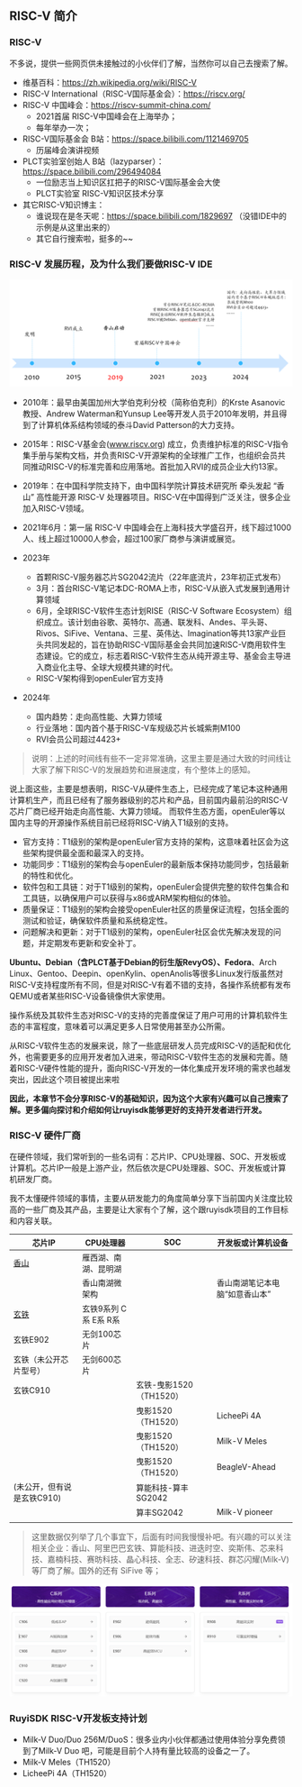 ## RISC-V 简介

### RISC-V

不多说，提供一些网页供未接触过的小伙伴们了解，当然你可以自己去搜索了解。

- 维基百科：https://zh.wikipedia.org/wiki/RISC-V
- RISC-V International（RISC-V国际基金会）：https://riscv.org/
- RISC-V 中国峰会：https://riscv-summit-china.com/
  - 2021首届 RISC-V中国峰会在上海举办；
  - 每年举办一次；
- RISC-V国际基金会 B站：https://space.bilibili.com/1121469705
  - 历届峰会演讲视频
- PLCT实验室创始人 B站（lazyparser）：https://space.bilibili.com/296494084
  - 一位励志当上知识区扛把子的RISC-V国际基金会大使
  - PLCT实验室 RISC-V知识区技术分享
- 其它RISC-V知识博主：
  - 谁说现在是冬天呢：https://space.bilibili.com/1829697 （没错IDE中的示例是从这里出来的）
  - 其它自行搜索啦，挺多的~~

### RISC-V 发展历程，及为什么我们要做RISC-V IDE

![1734510737642](image/1734510737642.png)

- 2010年：最早由美国加州大学伯克利分校（简称伯克利）的Krste Asanovic教授、Andrew Waterman和Yunsup Lee等开发人员于2010年发明，并且得到了计算机体系结构领域的泰斗David Patterson的大力支持。
- 2015年：RISC-­V基金会(www.riscv.org) 成立，负责维护标准的RISC-­V指令集手册与架构文档，并负责RISC-­V开源架构的全球推广工作，也组织会员共同推动RISC-­V的标准完善和应用落地。首批加入RVI的成员企业大约13家。
- 2019年：在中国科学院支持下，由中国科学院计算技术研究所 牵头发起
  “香山” 高性能开源 RISC-V 处理器项目。RISC-V在中国得到广泛关注，很多企业加入RISC-V领域。
- 2021年6月：第一届 RISC-V 中国峰会在上海科技大学盛召开，线下超过1000人、线上超过10000人参会，超过100家厂商参与演讲或展览。
- 2023年

  - 首颗RISC-V服务器芯片SG2042流片（22年底流片，23年初正式发布）
  - 3月：首台RISC-V笔记本DC-ROMA上市，RISC-V从嵌入式发展到通用计算领域
  - 6月，全球RISC-V软件生态计划RISE（RISC-V Software Ecosystem）组织成立。该计划由谷歌、英特尔、高通、联发科、Andes、平头哥、Rivos、SiFive、Ventana、三星、英伟达、Imagination等共13家产业巨头共同发起的，旨在协助RISC-V国际基金会共同加速RISC-V商用软件生态建设。它的成立，标志着RISC-V软件生态从纯开源主导、基金会主导进入商业化主导、全球大规模共建的时代。
  - RISC-V架构得到openEuler官方支持
- 2024年

  - 国内趋势：走向高性能、大算力领域
  - 行业落地：国内首个基于RISC-V车规级芯片长城紫荆M100
  - RVI会员公司超过4423+

> 说明：上述的时间线有些不一定非常准确，这里主要是通过大致的时间线让大家了解下RISC-V的发展趋势和进展速度，有个整体上的感知。

说上面这些，主要是想表明，RISC-V从硬件生态上，已经完成了笔记本这种通用计算机生产，而且已经有了服务器级别的芯片和产品，目前国内最前沿的RISC-V芯片厂商已经开始走向高性能、大算力领域。
而软件生态方面，openEuler等以国内主导的开源操作系统目前已经将RISC-V纳入T1级别的支持。

- 官方支持：T1级别的架构是openEuler官方支持的架构，这意味着社区会为这些架构提供最全面和最深入的支持。
- 功能同步：T1级别的架构会与openEuler的最新版本保持功能同步，包括最新的特性和优化。
- 软件包和工具链：对于T1级别的架构，openEuler会提供完整的软件包集合和工具链，以确保用户可以获得与x86或ARM架构相似的体验。
- 质量保证：T1级别的架构会接受openEuler社区的质量保证流程，包括全面的测试和验证，确保软件质量和系统稳定性。
- 问题解决和更新：对于T1级别的架构，openEuler社区会优先解决发现的问题，并定期发布更新和安全补丁。

**Ubuntu、Debian（含PLCT基于Debian的衍生版RevyOS）、Fedora**、Arch Linux、Gentoo、Deepin、openKylin、openAnolis等很多Linux发行版虽然对RISC-V支持程度所有不同，但是对RISC-V有着不错的支持，各操作系统都有发布QEMU或者某些RISC-V设备镜像供大家使用。

操作系统及其软件生态对RISC-V的支持的完善度保证了用户可用的计算机软件生态的丰富程度，意味着可以满足更多人日常使用甚至办公所需。

从RISC-V软件生态的发展来说，除了一些底层研发人员完成RISC-V的适配和优化外，也需要更多的应用开发者加入进来，带动RISC-V软件生态的发展和完善。随着RISC-V硬件性能的提升，面向RISC-V开发的一体化集成开发环境的需求也越发突出，因此这个项目被提出来啦

**因此，本章节不会分享RISC-V的基础知识，因为这个大家有兴趣可以自己搜索了解。更多偏向探讨和介绍如何让ruyisdk能够更好的支持开发者进行开发。**

### RISC-V 硬件厂商

在硬件领域，我们常听到的一些名词有：芯片IP、CPU处理器、SOC、开发板或计算机。芯片IP一般是上游产业，然后依次是CPU处理器、SOC、开发板或计算机研发厂商。

我不太懂硬件领域的事情，主要从研发能力的角度简单分享下当前国内关注度比较高的一些厂商及其产品，主要是让大家有个了解，这个跟ruyisdk项目的工作目标和内容关联。

| 芯片IP                     | CPU处理器             | SOC                     | 开发板或计算机设备               |
| -------------------------- | --------------------- | ----------------------- | -------------------------------- |
| [香山](https://xiangshan.cc/) | 雁西湖、南湖、昆明湖  |                         |                                  |
|                            | 香山南湖微架构        |                         | 香山南湖笔记本电脑“如意香山本” |
| [玄铁](https://www.xrvm.cn/)  | 玄铁9系列 C系 E系 R系 |                         |                                  |
| 玄铁E902                   | 无剑100芯片           |                         |                                  |
| 玄铁（未公开芯片型号）     | 无剑600芯片           |                         |                                  |
| 玄铁C910                   |                       | 玄铁-曳影1520（TH1520） |                                  |
|                            |                       | 曳影1520（TH1520）      | LicheePi 4A                      |
|                            |                       | 曳影1520（TH1520）      | Milk-V Meles                     |
|                            |                       | 曳影1520（TH1520）      | BeagleV-Ahead                    |
| (未公开，但有说是玄铁C910) |                       | 算能科技-算丰SG2042     |                                  |
|                            |                       | 算丰SG2042              | Milk-V pioneer                   |
|                            |                       |                         |                                  |

> 这里数据仅列举了几个事宜下，后面有时间我慢慢补吧。有兴趣的可以关注相关企业：香山、阿里巴巴玄铁、算能科技、进迭时空、奕斯伟、芯来科技、嘉楠科技、赛昉科技、晶心科技、全志、矽速科技、群芯闪耀(Milk-V) 等厂商了解。国外的还有 SiFive 等；

![1734514328133](image/1734514328133.png)


### RuyiSDK RISC-V开发板支持计划

- Milk-V Duo/Duo 256M/DuoS：很多业内小伙伴都通过使用体验分享免费领到了Milk-V Duo 吧，可能是目前个人持有量比较高的设备之一了。
- Milk-V Meles（TH1520）
- LicheePi 4A（TH1520）
